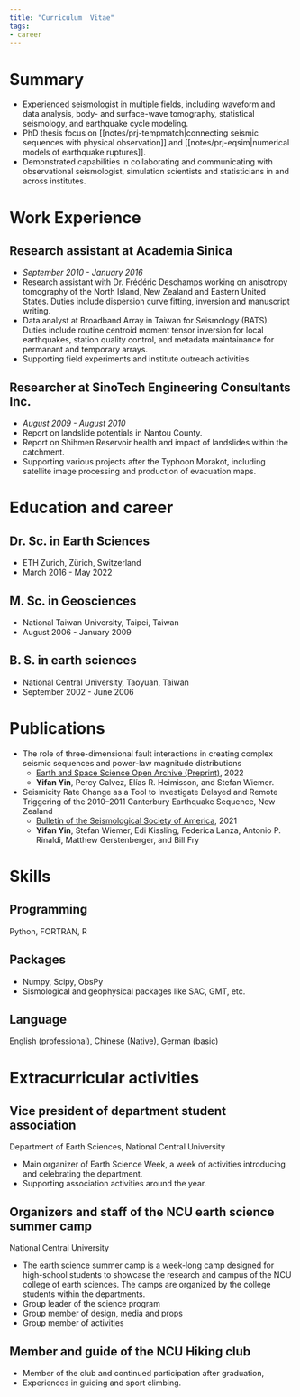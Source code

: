```yaml
---
title: "Curriculum  Vitae"
tags:
- career
---
```


# Summary
- Experienced seismologist in multiple fields, including waveform and data analysis, body- and surface-wave tomography, statistical seismology, and earthquake cycle modeling.
- PhD thesis focus on [[notes/prj-tempmatch|connecting seismic sequences with physical observation]] and [[notes/prj-eqsim|numerical models of earthquake ruptures]].
- Demonstrated capabilities in collaborating and communicating with observational seismologist, simulation scientists and statisticians in and across institutes.

# Work Experience
## Research assistant at Academia Sinica
- *September 2010 - January 2016*
- Research assistant with Dr. Frédéric Deschamps working on anisotropy tomography of the North Island, New Zealand and Eastern United States. Duties include dispersion curve fitting, inversion and manuscript writing.
- Data analyst at Broadband Array in Taiwan for Seismology (BATS). Duties include routine centroid moment tensor inversion for local earthquakes, station quality control, and metadata maintainance for permanant and temporary arrays.
- Supporting field experiments and institute outreach activities.

## Researcher at SinoTech Engineering Consultants Inc.
- *August 2009 - August 2010*
- Report on landslide potentials in Nantou County.
- Report on Shihmen Reservoir health and impact of landslides within the catchment.
- Supporting various projects after the Typhoon Morakot, including satellite image processing and production of evacuation maps.

# Education and career
## Dr. Sc. in Earth Sciences
- ETH Zurich, Zürich, Switzerland
- March 2016 - May 2022

## M. Sc. in Geosciences
- National Taiwan University, Taipei, Taiwan
- August 2006 - January 2009

## B. S. in earth sciences
- National Central University, Taoyuan, Taiwan
- September 2002 - June 2006

# Publications
- The role of three-dimensional fault interactions in creating complex seismic sequences and power-law magnitude distributions
	-  [Earth and Space Science Open Archive (Preprint)](https://www.essoar.org/doi/abs/10.1002/essoar.10510908.1), 2022
	- **Yifan Yin**, Percy Galvez, Elías R. Heimisson, and Stefan Wiemer.
- Seismicity Rate Change as a Tool to Investigate Delayed and Remote Triggering of the 2010–2011 Canterbury Earthquake Sequence, New Zealand
	- [Bulletin of the Seismological Society of America](https://doi.org/10.1785/0120210006), 2021
	- **Yifan Yin**, Stefan Wiemer, Edi Kissling, Federica Lanza, Antonio P. Rinaldi, Matthew Gerstenberger, and Bill Fry

# Skills
## Programming
Python, FORTRAN, R

## Packages
- Numpy, Scipy, ObsPy
- Sismological and geophysical packages like SAC, GMT, etc.

## Language
English (professional), Chinese (Native), German (basic) 

# Extracurricular activities
## Vice president of department student association 
Department of Earth Sciences, National Central University
- Main organizer of Earth Science Week, a week of activities introducing and celebrating the department.
- Supporting association activities around the year.

## Organizers and staff of the NCU earth science summer camp
National Central University
- The earth science summer camp is a week-long camp designed for high-school students to showcase the research and campus of the NCU college of earth sciences. The camps are organized by the college students within the departments.
- Group leader of the science program
- Group member of design, media and props
- Group member of activities

## Member and guide of the NCU Hiking club
- Member of the club and continued participation after graduation,
- Experiences in guiding and sport climbing.